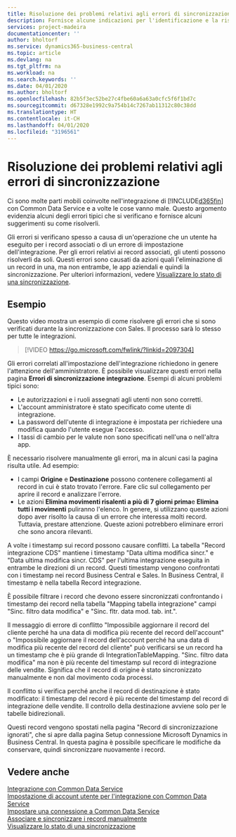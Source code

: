 ```yaml
---
title: Risoluzione dei problemi relativi agli errori di sincronizzazione | Microsoft Docs
description: Fornisce alcune indicazioni per l'identificazione e la risoluzione degli errori di sincronizzazione.
services: project-madeira
documentationcenter: ''
author: bholtorf
ms.service: dynamics365-business-central
ms.topic: article
ms.devlang: na
ms.tgt_pltfrm: na
ms.workload: na
ms.search.keywords: ''
ms.date: 04/01/2020
ms.author: bholtorf
ms.openlocfilehash: 82b5f3ec52be27c4fbe60a6a63a0cfc5f6f1bd7c
ms.sourcegitcommit: d67328e1992c9a754b14c7267ab11312c80c38dd
ms.translationtype: HT
ms.contentlocale: it-CH
ms.lasthandoff: 04/01/2020
ms.locfileid: "3196561"
---
```

# <a name="troubleshooting-synchronization-errors"></a>Risoluzione dei problemi relativi agli errori di sincronizzazione
Ci sono molte parti mobili coinvolte nell'integrazione di [!INCLUDE[d365fin](includes/d365fin_md.md)] con Common Data Service e a volte le cose vanno male. Questo argomento evidenzia alcuni degli errori tipici che si verificano e fornisce alcuni suggerimenti su come risolverli.

Gli errori si verificano spesso a causa di un'operazione che un utente ha eseguito per i record associati o di un errore di impostazione dell'integrazione. Per gli errori relativi ai record associati, gli utenti possono risolverli da soli. Questi errori sono causati da azioni quali l'eliminazione di un record in una, ma non entrambe, le app aziendali e quindi la sincronizzazione. Per ulteriori informazioni, vedere [Visualizzare lo stato di una sincronizzazione](admin-how-to-view-synchronization-status.md).

## <a name="example"></a>Esempio
Questo video mostra un esempio di come risolvere gli errori che si sono verificati durante la sincronizzazione con Sales. Il processo sarà lo stesso per tutte le integrazioni. 

> [!VIDEO https://go.microsoft.com/fwlink/?linkid=2097304]

Gli errori correlati all'impostazione dell'integrazione richiedono in genere l'attenzione dell'amministratore. È possibile visualizzare questi errori nella pagina **Errori di sincronizzazione integrazione**. Esempi di alcuni problemi tipici sono:  
  
* Le autorizzazioni e i ruoli assegnati agli utenti non sono corretti.  
* L'account amministratore è stato specificato come utente di integrazione.  
* La password dell'utente di integrazione è impostata per richiedere una modifica quando l'utente esegue l'accesso.  
* I tassi di cambio per le valute non sono specificati nell'una o nell'altra app.  
  
È necessario risolvere manualmente gli errori, ma in alcuni casi la pagina risulta utile. Ad esempio:  

* I campi **Origine** e **Destinazione** possono contenere collegamenti al record in cui è stato trovato l'errore. Fare clic sul collegamento per aprire il record e analizzare l'errore.  
* Le azioni **Elimina movimenti risalenti a più di 7 giorni prima**e **Elimina tutti i movimenti** puliranno l'elenco. In genere, si utilizzano queste azioni dopo aver risolto la causa di un errore che interessa molti record. Tuttavia, prestare attenzione. Queste azioni potrebbero eliminare errori che sono ancora rilevanti.

A volte i timestamp sui record possono causare conflitti. La tabella "Record integrazione CDS" mantiene i timestamp "Data ultima modifica sincr." e "Data ultima modifica sincr. CDS" per l'ultima integrazione eseguita in entrambe le direzioni di un record. Questi timestamp vengono confrontati con i timestamp nei record Business Central e Sales. In Business Central, il timestamp è nella tabella Record integrazione.

È possibile filtrare i record che devono essere sincronizzati confrontando i timestamp dei record nella tabella "Mapping tabella integrazione" campi "Sinc. filtro data modifica" e "Sinc. fltr. data mod. tab. int.".

Il messaggio di errore di conflitto "Impossibile aggiornare il record del cliente perché ha una data di modifica più recente del record dell'account" o "Impossibile aggiornare il record dell'account perché ha una data di modifica più recente del record del cliente" può verificarsi se un record ha un timestamp che è più grande di IntegrationTableMapping. "Sinc. filtro data modifica" ma non è più recente del timestamp sul record di integrazione delle vendite. Significa che il record di origine è stato sincronizzato manualmente e non dal movimento coda processi. 

Il conflitto si verifica perché anche il record di destinazione è stato modificato: il timestamp del record è più recente del timestamp del record di integrazione delle vendite. Il controllo della destinazione avviene solo per le tabelle bidirezionali. 

Questi record vengono spostati nella pagina "Record di sincronizzazione ignorati", che si apre dalla pagina Setup connessione Microsoft Dynamics in Business Central. In questa pagina è possibile specificare le modifiche da conservare, quindi sincronizzare nuovamente i record.

## <a name="see-also"></a>Vedere anche
[Integrazione con Common Data Service](admin-prepare-dynamics-365-for-sales-for-integration.md)  
[Impostazione di account utente per l'integrazione con Common Data Service](admin-setting-up-integration-with-dynamics-sales.md)  
[Impostare una connessione a Common Data Service](admin-how-to-set-up-a-dynamics-crm-connection.md)  
[Associare e sincronizzare i record manualmente](admin-how-to-couple-and-synchronize-records-manually.md)  
[Visualizzare lo stato di una sincronizzazione](admin-how-to-view-synchronization-status.md)  
